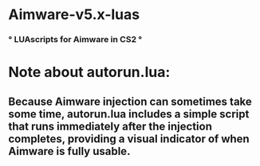 
# Aimware-v5.x-luas 

                                  
### ° **LUAscripts for Aimware in CS2** °


# Note about autorun.lua: 
## Because Aimware injection can sometimes take some time, autorun.lua includes a simple script that runs immediately after the injection completes, providing a visual indicator of when Aimware is fully usable.

